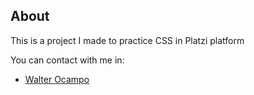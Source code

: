 ## About

This is a project I made to practice CSS in Platzi platform

You can contact with me in:

- [Walter Ocampo](https://twitter.com/wal_code)
